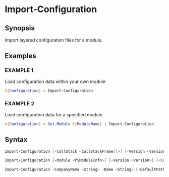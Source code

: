 # Import-Configuration

## Synopsis

Import layered configuration files for a module.


## Examples

### EXAMPLE 1
Load configuration data within your own module

```powershell
${Configuration} = Import-Configuration
```

### EXAMPLE 2
Load configuration data for a specified module

```powershell
${Configuration} = Get-Module ${ModuleName} | Import-Configuration
```

## Syntax

```powershell
Import-Configuration [-CallStack <CallStackFrame[]>] [-Version <Version>] [<CommonParameters>]

Import-Configuration [-Module <PSModuleInfo>] [-Version <Version>] [<CommonParameters>]

Import-Configuration -CompanyName <String> -Name <String> [-DefaultPath <String>] [-Version <Version>] [<CommonParameters>]
```